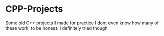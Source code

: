 # CPP-Projects
Some old C++ projects I made for practice
I dont even know how many of these work, to be honest. 
I definitely tried though
